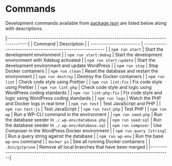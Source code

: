 # Commands

Development commands available from [package.json](../package.json) are listed below along with descriptions.

|----------------------------------------------------------------------------------------|
| Command                  | Description                                                 |
| ------------------------ | ----------------------------------------------------------- |
| `npm run start`          | Start the development environment                           |
| `npm run start:debug`    | Start the development environment with Xdebug activated     |
| `npm run start:update`   | Start the development environment and update WordPress      |
| `npm run stop`           | Stop Docker containers                                      |
| `npm run clean`          | Reset the database and restart the environment              |
| `npm run destroy`        | Destroy the Docker containers                               |
| `npm run lint`           | Check code style using Prettier                             |
| `npm run lint:fix`        | Fix code style using Prettier                               |
| `npm run lint:php`       | Check code style and logic using WordPress coding standards |
| `npm run lint:php:fix`    | Fix code style and logic using WordPress coding standards   |
| `npm run logs`           | Watch the PHP and Docker logs in real time                  |
| `npm run test`           | Test JavaScript and PHP                                     |
| `npm run test:js`        | Test JavaScript                                             |
| `npm run test:php`       | Test PHP                                                    |
| `npm run wp`             | Run a WP-CLI command in the environment                     |
| `npm run seed:php`       | Run the database seeder in `./.wp-env/database.php`         |
| `npm run seed:sql`       | Run the database seeder in `./.wp-env/database.sql`         |
| `npm run composer`       | Use Composer in the WordPress Docker environment            |
| `npm run query [string]` | Run a query string against the database                     |
| `npm run wp-env`         | Run the base `wp-env` command                               |
| `docker ps`              | See all running Docker containers                           |
| `.bin/gitprune`          | Remove all local branches that have been merged             |
|----------------------------------------------------------------------------------------|
